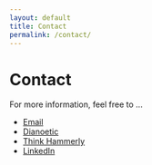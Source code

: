 ```yaml
---
layout: default
title: Contact
permalink: /contact/
---
```



# Contact
For more information, feel free to ...

- [Email](pooya@dianoetic.com.au)
- [Dianoetic](https://www.dianoetic.com.au)
- [Think Hammerly](https://thinkhammerly.wordpress.com)
- [LinkedIn](https://linkedin.com/in/pooya-karambakhsh)
